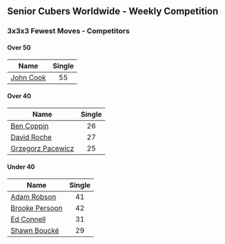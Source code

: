 ## Senior Cubers Worldwide - Weekly Competition
### 3x3x3 Fewest Moves - Competitors

#### Over 50

| Name | Single |
| -- | :--: |
| [John Cook](../persons/john_cook.md) | 55 |

#### Over 40

| Name | Single |
| -- | :--: |
| [Ben Coppin](../persons/ben_coppin.md) | 26 |
| [David Roche](../persons/david_roche.md) | 27 |
| [Grzegorz Pacewicz](../persons/grzegorz_pacewicz.md) | 25 |

#### Under 40

| Name | Single |
| -- | :--: |
| [Adam Robson](../persons/adam_robson.md) | 41 |
| [Brooke Persoon](../persons/brooke_persoon.md) | 42 |
| [Ed Connell](../persons/ed_connell.md) | 31 |
| [Shawn Boucké](../persons/shawn_boucke.md) | 29 |


<!-- Global site tag (gtag.js) - Google Analytics -->
<script async src="https://www.googletagmanager.com/gtag/js?id=UA-86348435-3"></script>
<script>window.dataLayer = window.dataLayer || []; function gtag() {dataLayer.push(arguments);} gtag('js', new Date()); gtag('config', 'UA-86348435-3');</script>
